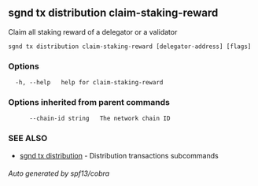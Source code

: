 ## sgnd tx distribution claim-staking-reward

Claim all staking reward of a delegator or a validator

```
sgnd tx distribution claim-staking-reward [delegator-address] [flags]
```

### Options

```
  -h, --help   help for claim-staking-reward
```

### Options inherited from parent commands

```
      --chain-id string   The network chain ID
```

### SEE ALSO

* [sgnd tx distribution](sgnd_tx_distribution.md)	 - Distribution transactions subcommands

###### Auto generated by spf13/cobra

